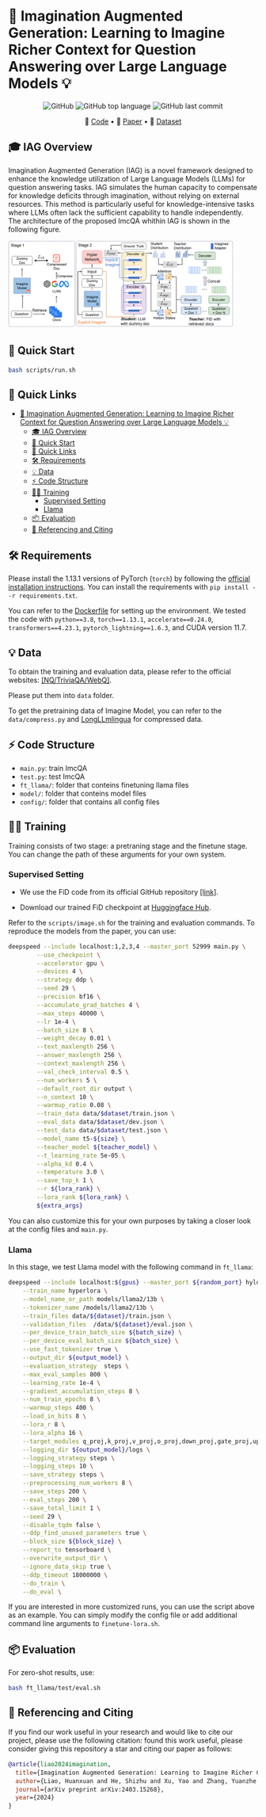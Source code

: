 # 📄 Imagination Augmented Generation: Learning to Imagine Richer Context for Question Answering over Large Language Models 💡

<p align="center">
    <img alt="GitHub" src="https://img.shields.io/github/license/Xnhyacinth/IAG.svg?color=blue&style=flat-square">
    <img alt="GitHub top language" src="https://img.shields.io/github/languages/top/Xnhyacinth/IAG">
    <img alt="GitHub last commit" src="https://img.shields.io/github/last-commit/Xnhyacinth/IAG">
</p>

<p align="center">
🔔 <a href="https://github.com/Xnhyacinth/IAG" target="_blank">Code</a> • 📃 <a href="https://arxiv.org/abs/2403.15268" target="_blank">Paper</a> • 🤗 <a href="https://huggingface.co/datasets/Xnhyacinth/Image" target="_blank">Dataset</a>  <br> 
</p>

## 🎓 IAG Overview

Imagination Augmented Generation (IAG) is a novel framework designed to enhance the knowledge utilization of Large Language Models (LLMs) for question answering tasks. IAG simulates the human capacity to compensate for knowledge deficits through imagination, without relying on external resources. This method is particularly useful for knowledge-intensive tasks where LLMs often lack the sufficient capability to handle independently. The architecture of the proposed ImcQA whithin IAG is shown in the following figure.

<img src="assets/model.jpg"  width="90%">

## 🚀 Quick Start

```bash
bash scripts/run.sh
```

## 📝 Quick Links
- [📄 Imagination Augmented Generation: Learning to Imagine Richer Context for Question Answering over Large Language Models 💡](#-imagination-augmented-generation-learning-to-imagine-richer-context-for-question-answering-over-large-language-models-)
  - [🎓 IAG Overview](#-iag-overview)
  - [🚀 Quick Start](#-quick-start)
  - [📝 Quick Links](#-quick-links)
  - [🛠 Requirements](#-requirements)
  - [💡 Data](#-data)
  - [⚡️ Code Structure](#️-code-structure)
  - [👨‍💻 Training](#-training)
    - [Supervised Setting](#supervised-setting)
    - [Llama](#llama)
  - [📦 Evaluation](#-evaluation)
  - [🤝 Referencing and Citing](#-referencing-and-citing)

## 🛠 Requirements

Please install the 1.13.1 versions of PyTorch (`torch`) by following the [official installation instructions](https://pytorch.org/get-started/locally/).
You can install the requirements with `pip install --r requirements.txt`.

You can refer to the [Dockerfile](./Dockerfile) for setting up the environment.
We tested the code with `python==3.8`, `torch==1.13.1`, `accelerate==0.24.0`, `transformers==4.23.1`, `pytorch_lightning==1.6.3`, and CUDA version 11.7.

## 💡 Data

To obtain the training and evaluation data, please refer to the official websites: [\[NQ/TriviaQA/WebQ\]](https://github.com/facebookresearch/DPR).

Please put them into `data` folder.

To get the pretraining data of Imagine Model, you can refer to the `data/compress.py` and [LongLLmlingua](https://github.com/microsoft/LLMLingua) for compressed data.

## ⚡️ Code Structure

* `main.py`: train ImcQA
* `test.py`: test ImcQA
* `ft_llama/`: folder that conteins finetuning llama files
* `model/`: folder that conteins model files
* `config/`: folder that contains all config files

## 👨‍💻 Training

Training consists of two stage: a pretraning stage and the finetune stage. You can change the path of these arguments for your own system.

### Supervised Setting

- We use the FiD code from its official GitHub repository [\[link\]](https://github.com/facebookresearch/FiD).

- Download our trained FiD checkpoint at [Huggingface Hub](https://huggingface.co/models). 

Refer to the `scripts/image.sh` for the training and evaluation commands. To reproduce the models from the paper, you can use: 

``` bash
deepspeed --include localhost:1,2,3,4 --master_port 52999 main.py \
        --use_checkpoint \
        --accelerator gpu \
        --devices 4 \
        --strategy ddp \
        --seed 29 \
        --precision bf16 \
        --accumulate_grad_batches 4 \
        --max_steps 40000 \
        --lr 1e-4 \
        --batch_size 8 \
        --weight_decay 0.01 \
        --text_maxlength 256 \
        --answer_maxlength 256 \
        --context_maxlength 256 \
        --val_check_interval 0.5 \
        --num_workers 5 \
        --default_root_dir output \
        --n_context 10 \
        --warmup_ratio 0.08 \
        --train_data data/$dataset/train.json \
        --eval_data data/$dataset/dev.json \
        --test_data data/$dataset/test.json \
        --model_name t5-${size} \
        --teacher_model ${teacher_model} \
        --t_learning_rate 5e-05 \
        --alpha_kd 0.4 \
        --temperature 3.0 \
        --save_top_k 1 \
        --r ${lora_rank} \
        --lora_rank ${lora_rank} \
        ${extra_args}
```
You can also customize this for your own purposes by taking a closer look at the config files and `main.py`.

### Llama

In this stage, we test Llama model with the following command in `ft_llama`:

``` bash
deepspeed --include localhost:${gpus} --master_port ${random_port} hylora.py \
    --train_name hyperlora \
    --model_name_or_path models/llama2/13b \
    --tokenizer_name /models/llama2/13b \
    --train_files data/${dataset}/train.json \
    --validation_files  /data/${dataset}/eval.json \
    --per_device_train_batch_size ${batch_size} \
    --per_device_eval_batch_size ${batch_size} \
    --use_fast_tokenizer true \
    --output_dir ${output_model} \
    --evaluation_strategy  steps \
    --max_eval_samples 800 \
    --learning_rate 1e-4 \
    --gradient_accumulation_steps 8 \
    --num_train_epochs 8 \
    --warmup_steps 400 \
    --load_in_bits 8 \
    --lora_r 8 \
    --lora_alpha 16 \
    --target_modules q_proj,k_proj,v_proj,o_proj,down_proj,gate_proj,up_proj \
    --logging_dir ${output_model}/logs \
    --logging_strategy steps \
    --logging_steps 10 \
    --save_strategy steps \
    --preprocessing_num_workers 8 \
    --save_steps 200 \
    --eval_steps 200 \
    --save_total_limit 1 \
    --seed 29 \
    --disable_tqdm false \
    --ddp_find_unused_parameters true \
    --block_size ${block_size} \
    --report_to tensorboard \
    --overwrite_output_dir \
    --ignore_data_skip true \
    --ddp_timeout 18000000 \
    --do_train \
    --do_eval \
```
If you are interested in more customized runs, you can use the script above as an example.
You can simply modify the config file or add additional command line arguments to `finetune-lora.sh`.

## 📦 Evaluation

For zero-shot results, use:
```bash
bash ft_llama/test/eval.sh
```

<!-- ## 👉 👨‍💻📦💡📝 Papers | ⚡️ Playground | 🛠 Prompt Engineering | 🌍 ChatGPT Prompt ｜ ⛳ LLMs Usage Guide -->
## 🤝 Referencing and Citing 

If you find our work useful in your research and would like to cite our project, please use the following citation: found this work useful, please consider giving this repository a star and citing our paper as follows:
```bibtex
@article{liao2024imagination,
  title={Imagination Augmented Generation: Learning to Imagine Richer Context for Question Answering over Large Language Models},
  author={Liao, Huanxuan and He, Shizhu and Xu, Yao and Zhang, Yuanzhe and Liu, Kang and Liu, Shengping and Zhao, Jun},
  journal={arXiv preprint arXiv:2403.15268},
  year={2024}
}
```
